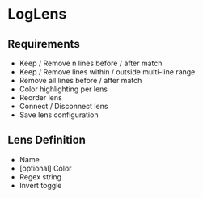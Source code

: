 # LogLens

## Requirements
- Keep / Remove n lines before / after match
- Keep / Remove lines within / outside multi-line range
- Remove all lines before / after match
- Color highlighting per lens
- Reorder lens
- Connect / Disconnect lens
- Save lens configuration

## Lens Definition
- Name
- [optional] Color
- Regex string
- Invert toggle

